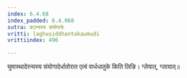 ```yaml
---
index: 6.4.68
index_padded: 6.4.068
sutra: वाऽन्यस्य संयोगादेः
vritti: laghusiddhantakaumudi
vrittiindex: 496

---
```

घुमास्थादेरन्यस्य संयोगादेर्धातोरात एत्वं वार्धधातुके किति लिङि। ग्लेयात्, ग्लायात्॥